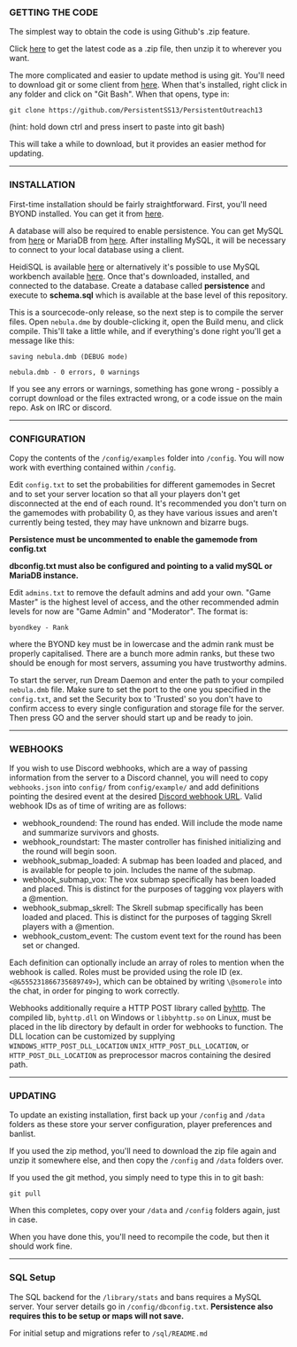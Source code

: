 ### GETTING THE CODE

The simplest way to obtain the code is using Github's .zip feature.

Click [here](https://github.com/PersistentSS13/Nebula/archive/dev.zip) to get the latest code as a .zip file, then unzip it to wherever you want.

The more complicated and easier to update method is using git.  You'll need to download git or some client from [here](http://git-scm.com/).  When that's installed, right click in any folder and click on "Git Bash".  When that opens, type in:

    git clone https://github.com/PersistentSS13/PersistentOutreach13

(hint: hold down ctrl and press insert to paste into git bash)

This will take a while to download, but it provides an easier method for updating.

---

### INSTALLATION

First-time installation should be fairly straightforward.  First, you'll need BYOND installed.  You can get it from [here](http://www.byond.com/).

A database will also be required to enable persistence. You can get MySQL from [here](https://dev.mysql.com/downloads/mysql/) or MariaDB from [here](https://mariadb.org/download/). After installing MySQL, it will be necessary to connect to your local database using a client.

HeidiSQL is available [here](https://www.heidisql.com/download.php) or alternatively it's possible to use MySQL workbench available [here](https://dev.mysql.com/downloads/workbench/). Once that's downloaded, installed, and connected to the database. Create a database called **persistence** and execute to **schema.sql** which is available at the base level of this repository.

This is a sourcecode-only release, so the next step is to compile the server files.  Open `nebula.dme` by double-clicking it, open the Build menu, and click compile.  This'll take a little while, and if everything's done right you'll get a message like this:

    saving nebula.dmb (DEBUG mode)
    
    nebula.dmb - 0 errors, 0 warnings

If you see any errors or warnings, something has gone wrong - possibly a corrupt download or the files extracted wrong, or a code issue on the main repo.  Ask on IRC or discord.

---

### CONFIGURATION

Copy the contents of the `/config/examples` folder into `/config`. You will now work with everthing contained within `/config`.

Edit `config.txt` to set the probabilities for different gamemodes in Secret and to set your server location so that all your players don't get disconnected at the end of each round.  It's recommended you don't turn on the gamemodes with probability 0, as they have various issues and aren't currently being tested, they may have unknown and bizarre bugs.

**Persistence must be uncommented to enable the gamemode from config.txt**

**dbconfig.txt must also be configured and pointing to a valid mySQL or MariaDB instance.**

Edit `admins.txt` to remove the default admins and add your own.  "Game Master" is the highest level of access, and the other recommended admin levels for now are "Game Admin" and "Moderator".  The format is:

    byondkey - Rank

where the BYOND key must be in lowercase and the admin rank must be properly capitalised.  There are a bunch more admin ranks, but these two should be enough for most servers, assuming you have trustworthy admins.

To start the server, run Dream Daemon and enter the path to your compiled `nebula.dmb` file.  Make sure to set the port to the one you  specified in the `config.txt`, and set the Security box to 'Trusted' so you don't have to confirm access to every single configuration and storage file for the server.  Then press GO and the server should start up and be ready to join.

---

### WEBHOOKS

If you wish to use Discord webhooks, which are a way of passing information from the server to a Discord channel, you will need to copy `webhooks.json` into `config/` from `config/example/` and add definitions pointing the desired event at the desired [Discord webhook URL](https://support.discordapp.com/hc/en-us/articles/228383668-Intro-to-Webhooks). Valid webhook IDs as of time of writing are as follows:
- webhook_roundend: The round has ended. Will include the mode name and summarize survivors and ghosts.
- webhook_roundstart: The master controller has finished initializing and the round will begin soon.
- webhook_submap_loaded: A submap has been loaded and placed, and is available for people to join. Includes the name of the submap.
- webhook_submap_vox: The vox submap specifically has been loaded and placed. This is distinct for the purposes of tagging vox players with a @mention.
- webhook_submap_skrell: The Skrell submap specifically has been loaded and placed. This is distinct for the purposes of tagging Skrell players with a @mention.
- webhook_custom_event: The custom event text for the round has been set or changed.

Each definition can optionally include an array of roles to mention when the webhook is called. Roles must be provided using the role ID (ex. `<@&555231866735689749>`), which can be obtained by writing `\@somerole` into the chat, in order for pinging to work correctly.

Webhooks additionally require a HTTP POST library called [byhttp](https://github.com/Lohikar/byhttp). The compiled lib, `byhttp.dll` on Windows or `libbyhttp.so` on Linux, must be placed in the lib directory by default in order for webhooks to function. The DLL location can be customized by supplying `WINDOWS_HTTP_POST_DLL_LOCATION` `UNIX_HTTP_POST_DLL_LOCATION`, or `HTTP_POST_DLL_LOCATION` as preprocessor macros containing the desired path.

---

### UPDATING

To update an existing installation, first back up your `/config` and `/data` folders
as these store your server configuration, player preferences and banlist.

If you used the zip method, you'll need to download the zip file again and unzip it somewhere else, and then copy the `/config` and `/data` folders over.

If you used the git method, you simply need to type this in to git bash:

    git pull

When this completes, copy over your `/data` and `/config` folders again, just in case.

When you have done this, you'll need to recompile the code, but then it should work fine.

---

### SQL Setup

The SQL backend for the `/library/stats` and bans requires a MySQL server.  Your server details go in `/config/dbconfig.txt`.
**Persistence also requires this to be setup or maps will not save.**

For initial setup and migrations refer to `/sql/README.md`
